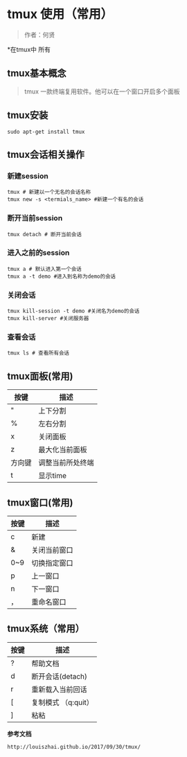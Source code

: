 # **tmux** 使用（常用）

> 作者：何贤

*在tmux中 所有

## tmux基本概念

> tmux 一款终端复用软件。他可以在一个窗口开启多个面板

## tmux安装

```
sudo apt-get install tmux
```

## tmux会话相关操作

### 新建session

```
tmux # 新建以一个无名的会话名称
tmux new -s <termials_name> #新建一个有名的会话
```

### 断开当前session

```
tmux detach # 断开当前会话
```

### 进入之前的session

```
tmux a # 默认进入第一个会话
tmux a -t demo #进入到名称为demo的会话
```

### 关闭会话

```
tmux kill-session -t demo #关闭名为demo的会话
tmux kill-server #关闭服务器
```



### 查看会话

```
tmux ls # 查看所有会话
```



## tmux面板(常用)



| 按键   | 描述             |
| ------ | ---------------- |
| "      | 上下分割         |
| %      | 左右分割         |
| x      | 关闭面板         |
| z      | 最大化当前面板   |
| 方向键 | 调整当前所处终端 |
| t      | 显示time         |





## tmux窗口(常用)



| 按键 | 描述         |
| ---- | ------------ |
| c    | 新建         |
| &    | 关闭当前窗口 |
| 0~9  | 切换指定窗口 |
| p    | 上一窗口     |
| n    | 下一窗口     |
| ，   | 重命名窗口   |



## tmux系统（常用）

| 按键 | 描述                |
| ---- | ------------------- |
| ?    | 帮助文档            |
| d    | 断开会话(detach)    |
| r    | 重新载入当前回话    |
| [    | 复制模式 （q:quit） |
| ]    | 粘粘                |



**参考文档**

```
http://louiszhai.github.io/2017/09/30/tmux/
```









